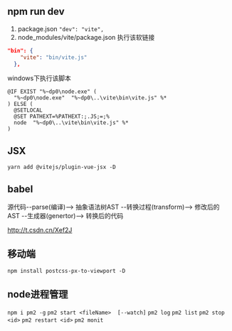 ## npm run dev
1. package.json `"dev": "vite",`
2. node_modules/vite/package.json 执行该软链接
```json
"bin": {
    "vite": "bin/vite.js"
  },
```
windows下执行该脚本
```shell
@IF EXIST "%~dp0\node.exe" (
  "%~dp0\node.exe"  "%~dp0\..\vite\bin\vite.js" %*
) ELSE (
  @SETLOCAL
  @SET PATHEXT=%PATHEXT:;.JS;=;%
  node  "%~dp0\..\vite\bin\vite.js" %*
)
```

## JSX  
`yarn add @vitejs/plugin-vue-jsx -D`

## babel
源代码--parse(编译)--> 抽象语法树AST --转换过程(transform)--> 修改后的AST --生成器(genertor)--> 转换后的代码

http://t.csdn.cn/Xef2J

## 移动端
`npm install postcss-px-to-viewport -D`

## node进程管理
`npm i pm2 -g`
`pm2 start <fileName>  [--watch]`
`pm2 log`
`pm2 list`
`pm2 stop <id>`
`pm2 restart <id>`
`pm2 monit`